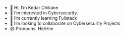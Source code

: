 - 👋 Hi, I’m Kedar Chikane
- 👀 I’m interested in Cybersecurity.
- 🌱 I’m currently learning Fullstack
- 💞️ I’m looking to collaborate on Cybersecurity Projects
- 😄 Pronouns: He/Him


